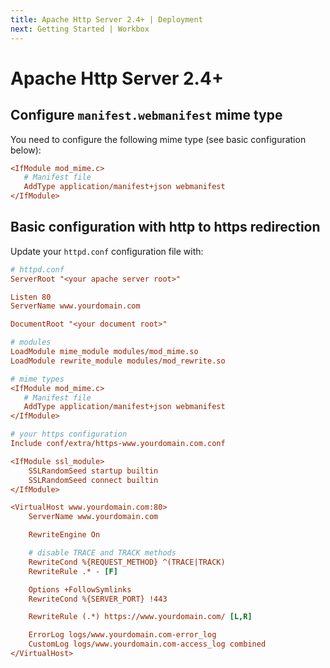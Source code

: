 ```yaml
---
title: Apache Http Server 2.4+ | Deployment
next: Getting Started | Workbox
---
```


# Apache Http Server 2.4+

## Configure `manifest.webmanifest` mime type

You need to configure the following mime type (see basic configuration below):

```ini
<IfModule mod_mime.c>
   # Manifest file
   AddType application/manifest+json webmanifest
</IfModule>
```

## Basic configuration with http to https redirection

Update your `httpd.conf` configuration file with:

```ini
# httpd.conf
ServerRoot "<your apache server root>"

Listen 80
ServerName www.yourdomain.com

DocumentRoot "<your document root>"

# modules
LoadModule mime_module modules/mod_mime.so
LoadModule rewrite_module modules/mod_rewrite.so

# mime types
<IfModule mod_mime.c>
   # Manifest file
   AddType application/manifest+json webmanifest
</IfModule>

# your https configuration
Include conf/extra/https-www.yourdomain.com.conf

<IfModule ssl_module>
    SSLRandomSeed startup builtin
    SSLRandomSeed connect builtin
</IfModule>

<VirtualHost www.yourdomain.com:80>
    ServerName www.yourdomain.com

    RewriteEngine On

    # disable TRACE and TRACK methods
    RewriteCond %{REQUEST_METHOD} ^(TRACE|TRACK)
    RewriteRule .* - [F]

    Options +FollowSymlinks
    RewriteCond %{SERVER_PORT} !443

    RewriteRule (.*) https://www.yourdomain.com/ [L,R]

    ErrorLog logs/www.yourdomain.com-error_log
    CustomLog logs/www.yourdomain.com-access_log combined
</VirtualHost>
```
